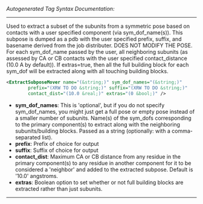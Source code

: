 _Autogenerated Tag Syntax Documentation:_

---
Used to extract a subset of the subunits from a symmetric pose based on contacts with a user specified component (via sym_dof_name(s)). This subpose is dumped as a pdb with the user specified prefix, suffix, and basename derived from the job distributer. DOES NOT MODIFY THE POSE. For each sym_dof_name passed by the user, all neighboring subunits (as assessed by CA or CB contacts with the user specified contact_distance (10.0 A by default)). If extras=true, then all the full building block for each sym_dof will be extracted along with all touching building blocks.

```xml
<ExtractSubposeMover name="(&string;)" sym_dof_names="(&string;)"
        prefix="(XRW TO DO &string;)" suffix="(XRW TO DO &string;)"
        contact_dist="(10.0 &real;)" extras="(0 &bool;)" />
```

-   **sym_dof_names**: This is 'optional', but if you do not specify sym_dof_names, you might just get a full pose or empty pose instead of a smaller number of subunits. Name(s) of the sym_dofs corresponding to the primary component(s) to extract along with the neighboring subunits/building blocks. Passed as a string (optionally: with a comma-separated list).
-   **prefix**: Prefix of choice for output
-   **suffix**: Suffix of choice for output
-   **contact_dist**: Maximum CA or CB distance from any residue in the primary component(s) to any residue in another component for it to be considered a 'neighbor' and added to the extracted subpose. Default is '10.0' angstroms.
-   **extras**: Boolean option to set whether or not full building blocks are extracted rather than just subunits.

---
